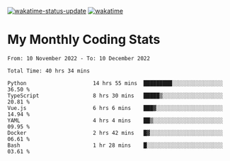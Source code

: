 [![wakatime-status-update](https://github.com/noopurphalak/noopurphalak/workflows/wakatime-status-update/badge.svg)](https://github.com/noopurphalak/noopurphalak/actions/workflows/main.yml)
[![wakatime](https://wakatime.com/badge/user/80ace140-ef40-4fdd-b8ed-f3be3d2e1aea.svg)](https://wakatime.com/@80ace140-ef40-4fdd-b8ed-f3be3d2e1aea)

# My Monthly Coding Stats

<!--START_SECTION:waka-->

```text
From: 10 November 2022 - To: 10 December 2022

Total Time: 40 hrs 34 mins

Python                     14 hrs 55 mins  █████████░░░░░░░░░░░░░░░░   36.50 %
TypeScript                 8 hrs 30 mins   █████▒░░░░░░░░░░░░░░░░░░░   20.81 %
Vue.js                     6 hrs 6 mins    ███▓░░░░░░░░░░░░░░░░░░░░░   14.94 %
YAML                       4 hrs 4 mins    ██▒░░░░░░░░░░░░░░░░░░░░░░   09.95 %
Docker                     2 hrs 42 mins   █▓░░░░░░░░░░░░░░░░░░░░░░░   06.61 %
Bash                       1 hr 28 mins    █░░░░░░░░░░░░░░░░░░░░░░░░   03.61 %
```

<!--END_SECTION:waka-->
